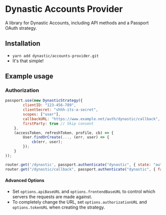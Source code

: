 # Dynastic Accounts Provider

A library for Dynastic Accounts, including API methods and a Passport OAuth strategy.

## Installation

* `yarn add dynastic/accounts-provider.git`
* It's that simple!

## Example usage

### Authorization

```js
passport.use(new DynasticStrategy({
        clientID: "123-456-789",
        clientSecret: "shhh-its-a-secret",
        scopes: ["user"],
        callbackURL: "https://www.example.net/auth/dynastic/callback",
        firstParty: true // Skip consent
    },
    (accessToken, refreshToken, profile, cb) => {
        User.findOrCreate(..., (err, user) => {
            cb(err, user);
        });
    }
));

router.get('/dynastic', passport.authenticate("dynastic", { state: "auth" }));
router.get("/dynastic/callback", passport.authenticate("dynastic", { failureRedirect: "/auth-fail" }));
 ```

 #### Advanced Options

 * Set `options.apiBaseURL` and  `options.frontendBaseURL` to control which servers the requests are made against.
 * To completely change the URL, set `options.authorizationURL` and `options.tokenURL` when creating the strategy.
